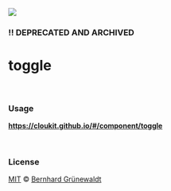[![](https://cloukit.github.io/assets/images/cloukit-banner-github.svg?v3)](https://cloukit.github.io/)

### :bangbang: DEPRECATED AND ARCHIVED

# toggle


&nbsp;

### Usage

**https://cloukit.github.io/#/component/toggle**


&nbsp;

### License

[MIT](https://github.com/cloukit/legal) © [Bernhard Grünewaldt](https://github.com/clouless)
